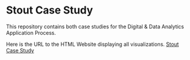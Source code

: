 # Stout Case Study
This repository contains both case studies for the Digital &amp; Data Analytics Application Process.

Here is the URL to the HTML Website displaying all visualizations.
[Stout Case Study](https://joeyballai.wixsite.com/website)
